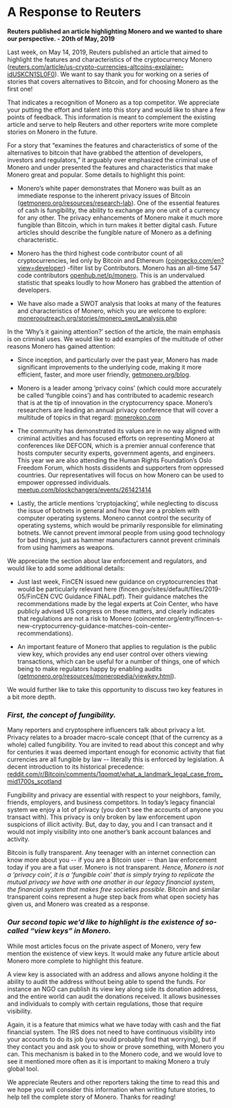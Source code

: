 # A Response to Reuters

**Reuters published an article highlighting Monero and we wanted to share our perspective.  - 20th of May, 2019**

Last week, on May 14, 2019, Reuters published an article that aimed to highlight the features and characteristics of the cryptocurrency Monero ([reuters.com/article/us-crypto-currencies-altcoins-explainer-idUSKCN1SL0F0](https://www.reuters.com/article/us-crypto-currencies-altcoins-explainer-idUSKCN1SL0F0)). We want to say thank you for working on a series of stories that covers alternatives to Bitcoin, and for choosing Monero as the first one!

That indicates a recognition of Monero as a top competitor. We appreciate your putting the effort and talent into this story and would like to share a few points of feedback. This information is meant to complement the existing article and serve to help Reuters and other reporters write more complete stories on Monero in the future.

For a story that “examines the features and characteristics of some of the alternatives to bitcoin that have grabbed the attention of developers, investors and regulators,” it arguably over emphasized the criminal use of Monero and under presented the features and characteristics that make Monero great and popular. Some details to highlight this point:

- Monero’s white paper demonstrates that Monero was built as an immediate response to the inherent privacy issues of Bitcoin ([getmonero.org/resources/research-lab](https://www.getmonero.org/resources/research-lab/)). One of the essential features of cash is fungibility, the ability to exchange any one unit of a currency for any other. The privacy enhancements of Monero make it much more fungible than Bitcoin, which in turn makes it better digital cash. Future articles should describe the fungible nature of Monero as a defining characteristic.

- Monero has the third highest code contributor count of all cryptocurrencies, led only by Bitcoin and Ethereum ([coingecko.com/en?view=developer](https://www.coingecko.com/en?view=developer)) -filter list by Contributors. Monero has an all-time 547 code contributors [openhub.net/p/monero](https://www.openhub.net/p/monero/). This is an undervalued statistic that speaks loudly to how Monero has grabbed the attention of developers.

- We have also made a SWOT analysis that looks at many of the features and characteristics of Monero, which you are welcome to explore: [monerooutreach.org/stories/monero_swot_analysis.php](https://www.monerooutreach.org/stories/monero_swot_analysis.php)

In the ‘Why’s it gaining attention?’ section of the article, the main emphasis is on criminal uses. We would like to add examples of the multitude of other reasons Monero has gained attention:

- Since inception, and particularly over the past year, Monero has made significant improvements to the underlying code, making it more efficient, faster, and more user friendly, [getmonero.org/blog](https://www.getmonero.org/blog/).

- Monero is a leader among ‘privacy coins’ (which could more accurately be called ‘fungible coins’) and has contributed to academic research that is at the tip of innovation in the cryptocurrency space. Monero’s researchers are leading an annual privacy conference that will cover a multitude of topics in that regard: [monerokon.com](https://monerokon.com/)

- The community has demonstrated its values are in no way aligned with criminal activities and has focused efforts on representing Monero at conferences like DEFCON, which is a premier annual conference that hosts computer security experts, government agents, and engineers. This year we are also attending the Human Rights Foundation’s Oslo Freedom Forum, which hosts dissidents and supporters from oppressed countries. Our representatives will focus on how Monero can be used to empower oppressed individuals. [meetup.com/blockchangers/events/261421414](https://www.meetup.com/blockchangers/events/261421414)

- Lastly, the article mentions ‘cryptojacking’, while neglecting to discuss the issue of botnets in general and how they are a problem with computer operating systems. Monero cannot control the security of operating systems, which would be primarily responsible for eliminating botnets. We cannot prevent immoral people from using good technology for bad things, just as hammer manufacturers cannot prevent criminals from using hammers as weapons.

We appreciate the section about law enforcement and regulators, and would like to add some additional details:

- Just last week, FinCEN issued new guidance on cryptocurrencies that would be particularly relevant here (fincen.gov/sites/default/files/2019-05/FinCEN CVC Guidance FINAL.pdf). Their guidance matches the recommendations made by the legal experts at Coin Center, who have publicly advised US congress on these matters, and clearly indicates that regulations are not a risk to Monero (coincenter.org/entry/fincen-s-new-cryptocurrency-guidance-matches-coin-center-recommendations).

- An important feature of Monero that applies to regulation is the public view key, which provides any end user control over others viewing transactions, which can be useful for a number of things, one of which being to make regulators happy by enabling audits ([getmonero.org/resources/moneropedia/viewkey.html](https://www.getmonero.org/resources/moneropedia/viewkey.html)).

We would further like to take this opportunity to discuss two key features in a bit more depth.

### *First, the concept of fungibility.*

Many reporters and cryptosphere influencers talk about privacy a lot. Privacy relates to a broader macro-scale concept (that of the currency as a whole) called fungibility. You are invited to read about this concept and why for centuries it was deemed important enough for economic activity that fiat currencies are all fungible by law -- literally this is enforced by legislation. A decent introduction to its historical precedence: [reddit.com/r/Bitcoin/comments/1qomqt/what_a_landmark_legal_case_from_mid1700s_scotland](https://reddit.com/r/Bitcoin/comments/1qomqt/what_a_landmark_legal_case_from_mid1700s_scotland)

Fungibility and privacy are essential with respect to your neighbors, family, friends, employers, and business competitors. In today’s legacy financial system we enjoy a lot of privacy (you don’t see the accounts of anyone you transact with). This privacy is only broken by law  enforcement upon suspicions of illicit activity. But, day to day, you and I can transact and it would not imply visibility into one another’s bank account balances and activity.

Bitcoin is fully transparent. Any teenager with an internet connection can know more about you -- if you are a Bitcoin user -- than law enforcement today if you are a fiat user. Monero is not transparent. *Hence, Monero is not a ‘privacy coin’, it is a ‘fungible coin’ that is simply trying to replicate the mutual privacy we have with one another in our legacy financial system, the financial system that makes free societies possible*. Bitcoin and similar transparent coins represent a huge step back from what open society has given us, and Monero was created as a response.

### *Our second topic we’d like to highlight is the existence of so-called “view keys” in Monero.*

While most articles focus on the private aspect of Monero, very few mention the existence of view keys. It would make any future article about Monero more complete to highlight this feature.

A view key is associated with an address and allows anyone holding it the ability to audit the address without being able to spend the funds. For instance an NGO can publish its view key along side its donation address, and the entire world can audit the donations received. It allows businesses and individuals to comply with certain regulations, those that require visibility.

Again, it is a feature that mimics what we have today with cash and the fiat financial system. The IRS does not need to have continuous visibility into your accounts to do its job (you would probably find that worrying), but if they contact you and ask you to show or prove something, with Monero you can. This mechanism is baked in to the Monero code, and we would love to see it mentioned more often as it is important to making Monero a truly global tool.

We appreciate Reuters and other reporters taking the time to read this and we hope you will consider this information when writing future stories, to help tell the complete story of Monero. Thanks for reading!
